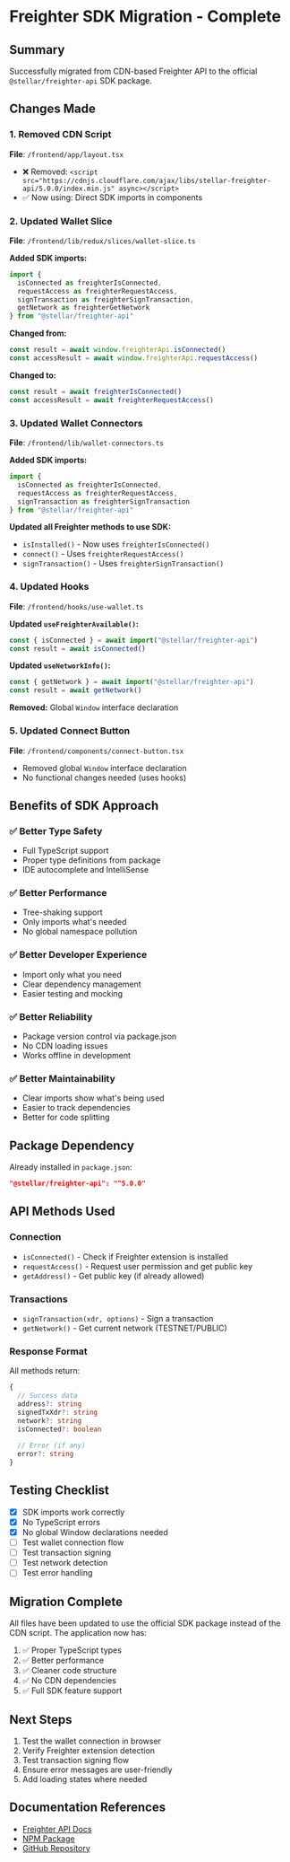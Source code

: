 # Freighter SDK Migration - Complete

## Summary

Successfully migrated from CDN-based Freighter API to the official `@stellar/freighter-api` SDK package.

## Changes Made

### 1. Removed CDN Script
**File**: `/frontend/app/layout.tsx`
- ❌ Removed: `<script src="https://cdnjs.cloudflare.com/ajax/libs/stellar-freighter-api/5.0.0/index.min.js" async></script>`
- ✅ Now using: Direct SDK imports in components

### 2. Updated Wallet Slice
**File**: `/frontend/lib/redux/slices/wallet-slice.ts`

**Added SDK imports:**
```typescript
import { 
  isConnected as freighterIsConnected,
  requestAccess as freighterRequestAccess,
  signTransaction as freighterSignTransaction,
  getNetwork as freighterGetNetwork
} from "@stellar/freighter-api"
```

**Changed from:**
```typescript
const result = await window.freighterApi.isConnected()
const accessResult = await window.freighterApi.requestAccess()
```

**Changed to:**
```typescript
const result = await freighterIsConnected()
const accessResult = await freighterRequestAccess()
```

### 3. Updated Wallet Connectors
**File**: `/frontend/lib/wallet-connectors.ts`

**Added SDK imports:**
```typescript
import { 
  isConnected as freighterIsConnected,
  requestAccess as freighterRequestAccess,
  signTransaction as freighterSignTransaction
} from "@stellar/freighter-api"
```

**Updated all Freighter methods to use SDK:**
- `isInstalled()` - Now uses `freighterIsConnected()`
- `connect()` - Uses `freighterRequestAccess()`
- `signTransaction()` - Uses `freighterSignTransaction()`

### 4. Updated Hooks
**File**: `/frontend/hooks/use-wallet.ts`

**Updated `useFreighterAvailable()`:**
```typescript
const { isConnected } = await import("@stellar/freighter-api")
const result = await isConnected()
```

**Updated `useNetworkInfo()`:**
```typescript
const { getNetwork } = await import("@stellar/freighter-api")
const result = await getNetwork()
```

**Removed:** Global `Window` interface declaration

### 5. Updated Connect Button
**File**: `/frontend/components/connect-button.tsx`
- Removed global `Window` interface declaration
- No functional changes needed (uses hooks)

## Benefits of SDK Approach

### ✅ Better Type Safety
- Full TypeScript support
- Proper type definitions from package
- IDE autocomplete and IntelliSense

### ✅ Better Performance
- Tree-shaking support
- Only imports what's needed
- No global namespace pollution

### ✅ Better Developer Experience
- Import only what you need
- Clear dependency management
- Easier testing and mocking

### ✅ Better Reliability
- Package version control via package.json
- No CDN loading issues
- Works offline in development

### ✅ Better Maintainability
- Clear imports show what's being used
- Easier to track dependencies
- Better for code splitting

## Package Dependency

Already installed in `package.json`:
```json
"@stellar/freighter-api": "^5.0.0"
```

## API Methods Used

### Connection
- `isConnected()` - Check if Freighter extension is installed
- `requestAccess()` - Request user permission and get public key
- `getAddress()` - Get public key (if already allowed)

### Transactions
- `signTransaction(xdr, options)` - Sign a transaction
- `getNetwork()` - Get current network (TESTNET/PUBLIC)

### Response Format
All methods return:
```typescript
{
  // Success data
  address?: string
  signedTxXdr?: string
  network?: string
  isConnected?: boolean
  
  // Error (if any)
  error?: string
}
```

## Testing Checklist

- [x] SDK imports work correctly
- [x] No TypeScript errors
- [x] No global Window declarations needed
- [ ] Test wallet connection flow
- [ ] Test transaction signing
- [ ] Test network detection
- [ ] Test error handling

## Migration Complete

All files have been updated to use the official SDK package instead of the CDN script. The application now has:

1. ✅ Proper TypeScript types
2. ✅ Better performance
3. ✅ Cleaner code structure
4. ✅ No CDN dependencies
5. ✅ Full SDK feature support

## Next Steps

1. Test the wallet connection in browser
2. Verify Freighter extension detection
3. Test transaction signing flow
4. Ensure error messages are user-friendly
5. Add loading states where needed

## Documentation References

- [Freighter API Docs](https://docs.freighter.app/docs/guide/usingFreighterWebApp)
- [NPM Package](https://www.npmjs.com/package/@stellar/freighter-api)
- [GitHub Repository](https://github.com/stellar/freighter)

